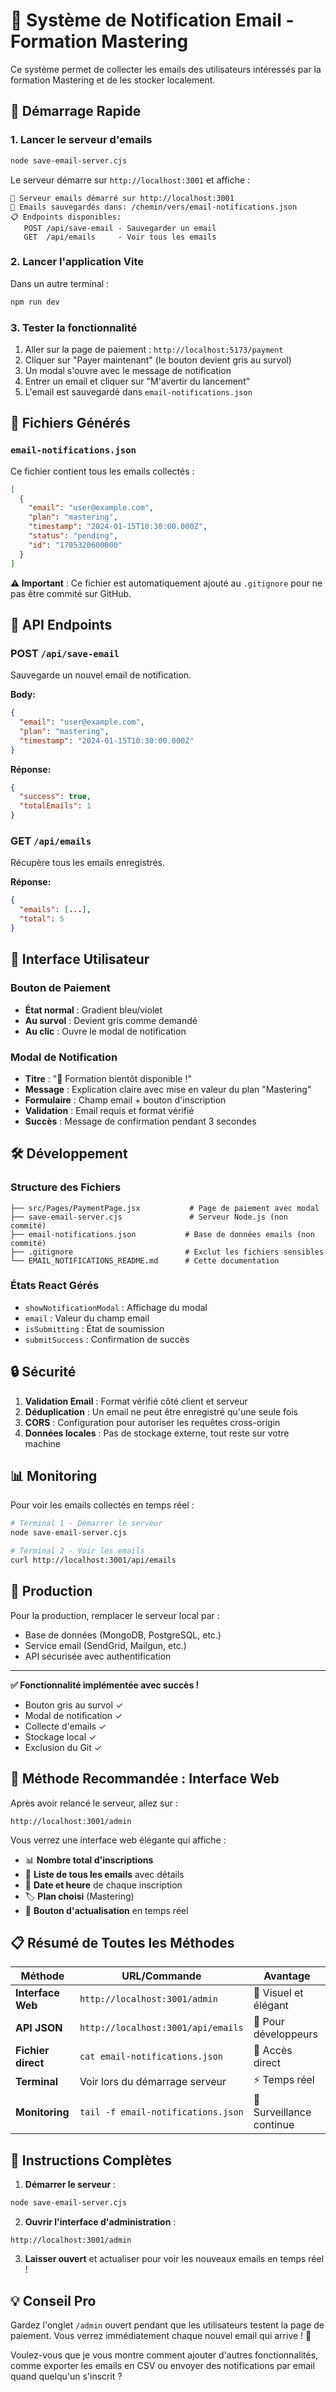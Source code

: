# 📧 Système de Notification Email - Formation Mastering

Ce système permet de collecter les emails des utilisateurs intéressés par la formation Mastering et de les stocker localement.

## 🚀 Démarrage Rapide

### 1. Lancer le serveur d'emails
```bash
node save-email-server.cjs
```

Le serveur démarre sur `http://localhost:3001` et affiche :
```
🚀 Serveur emails démarré sur http://localhost:3001
📧 Emails sauvegardés dans: /chemin/vers/email-notifications.json
📋 Endpoints disponibles:
   POST /api/save-email - Sauvegarder un email
   GET  /api/emails     - Voir tous les emails
```

### 2. Lancer l'application Vite
Dans un autre terminal :
```bash
npm run dev
```

### 3. Tester la fonctionnalité
1. Aller sur la page de paiement : `http://localhost:5173/payment`
2. Cliquer sur "Payer maintenant" (le bouton devient gris au survol)
3. Un modal s'ouvre avec le message de notification
4. Entrer un email et cliquer sur "M'avertir du lancement"
5. L'email est sauvegardé dans `email-notifications.json`

## 📁 Fichiers Générés

### `email-notifications.json`
Ce fichier contient tous les emails collectés :
```json
[
  {
    "email": "user@example.com",
    "plan": "mastering",
    "timestamp": "2024-01-15T10:30:00.000Z",
    "status": "pending",
    "id": "1705320600000"
  }
]
```

**⚠️ Important** : Ce fichier est automatiquement ajouté au `.gitignore` pour ne pas être commité sur GitHub.

## 🔧 API Endpoints

### POST `/api/save-email`
Sauvegarde un nouvel email de notification.

**Body:**
```json
{
  "email": "user@example.com",
  "plan": "mastering",
  "timestamp": "2024-01-15T10:30:00.000Z"
}
```

**Réponse:**
```json
{
  "success": true,
  "totalEmails": 1
}
```

### GET `/api/emails`
Récupère tous les emails enregistrés.

**Réponse:**
```json
{
  "emails": [...],
  "total": 5
}
```

## 🎨 Interface Utilisateur

### Bouton de Paiement
- **État normal** : Gradient bleu/violet
- **Au survol** : Devient gris comme demandé
- **Au clic** : Ouvre le modal de notification

### Modal de Notification
- **Titre** : "🚀 Formation bientôt disponible !"
- **Message** : Explication claire avec mise en valeur du plan "Mastering"
- **Formulaire** : Champ email + bouton d'inscription
- **Validation** : Email requis et format vérifié
- **Succès** : Message de confirmation pendant 3 secondes

## 🛠️ Développement

### Structure des Fichiers
```
├── src/Pages/PaymentPage.jsx           # Page de paiement avec modal
├── save-email-server.cjs               # Serveur Node.js (non commité)
├── email-notifications.json           # Base de données emails (non commité)
├── .gitignore                         # Exclut les fichiers sensibles
└── EMAIL_NOTIFICATIONS_README.md      # Cette documentation
```

### États React Gérés
- `showNotificationModal` : Affichage du modal
- `email` : Valeur du champ email
- `isSubmitting` : État de soumission
- `submitSuccess` : Confirmation de succès

## 🔒 Sécurité

1. **Validation Email** : Format vérifié côté client et serveur
2. **Déduplication** : Un email ne peut être enregistré qu'une seule fois
3. **CORS** : Configuration pour autoriser les requêtes cross-origin
4. **Données locales** : Pas de stockage externe, tout reste sur votre machine

## 📊 Monitoring

Pour voir les emails collectés en temps réel :
```bash
# Terminal 1 - Démarrer le serveur
node save-email-server.cjs

# Terminal 2 - Voir les emails
curl http://localhost:3001/api/emails
```

## 🚀 Production

Pour la production, remplacer le serveur local par :
- Base de données (MongoDB, PostgreSQL, etc.)
- Service email (SendGrid, Mailgun, etc.)
- API sécurisée avec authentification

---

**✅ Fonctionnalité implémentée avec succès !**
- Bouton gris au survol ✓
- Modal de notification ✓
- Collecte d'emails ✓
- Stockage local ✓
- Exclusion du Git ✓

## 🎯 **Méthode Recommandée : Interface Web**

Après avoir relancé le serveur, allez sur :
```
http://localhost:3001/admin
```

Vous verrez une interface web élégante qui affiche :
- 📊 **Nombre total d'inscriptions**
- 📧 **Liste de tous les emails** avec détails
- 📅 **Date et heure** de chaque inscription
- 🏷️ **Plan choisi** (Mastering)
- 🔄 **Bouton d'actualisation** en temps réel

## 📋 **Résumé de Toutes les Méthodes**

| Méthode | URL/Commande | Avantage |
|---------|--------------|----------|
| **Interface Web** | `http://localhost:3001/admin` | 🎨 Visuel et élégant |
| **API JSON** | `http://localhost:3001/api/emails` | 🔧 Pour développeurs |
| **Fichier direct** | `cat email-notifications.json` | 📁 Accès direct |
| **Terminal** | Voir lors du démarrage serveur | ⚡ Temps réel |
| **Monitoring** | `tail -f email-notifications.json` | 👀 Surveillance continue |

## 🚀 **Instructions Complètes**

1. **Démarrer le serveur** :
```bash
node save-email-server.cjs
```

2. **Ouvrir l'interface d'administration** :
```
http://localhost:3001/admin
```

3. **Laisser ouvert** et actualiser pour voir les nouveaux emails en temps réel !

## 💡 **Conseil Pro**

Gardez l'onglet `/admin` ouvert pendant que les utilisateurs testent la page de paiement. Vous verrez immédiatement chaque nouvel email qui arrive ! 🎉

Voulez-vous que je vous montre comment ajouter d'autres fonctionnalités, comme exporter les emails en CSV ou envoyer des notifications par email quand quelqu'un s'inscrit ? 